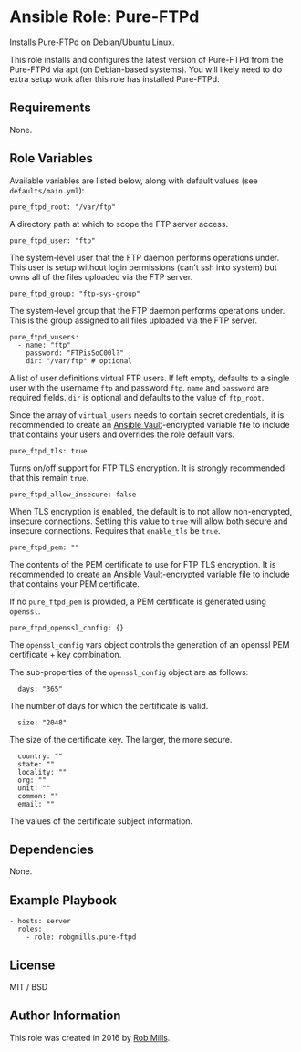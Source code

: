 # Ansible Role: Pure-FTPd

Installs Pure-FTPd on Debian/Ubuntu Linux.

This role installs and configures the latest version of Pure-FTPd from the Pure-FTPd via apt (on Debian-based systems).  You will likely need to do extra setup work after this role has installed Pure-FTPd.

## Requirements

None.

## Role Variables

Available variables are listed below, along with default values (see `defaults/main.yml`):

    pure_ftpd_root: "/var/ftp"

A directory path at which to scope the FTP server access.

    pure_ftpd_user: "ftp"

The system-level user that the FTP daemon performs operations under.  This user is setup without login permissions (can't ssh into system) but owns all of the files uploaded via the FTP server.

    pure_ftpd_group: "ftp-sys-group"

The system-level group that the FTP daemon performs operations under.  This is the group assigned to all files uploaded via the FTP server.

    pure_ftpd_vusers:
      - name: "ftp"
        password: "FTPisSoC00l?"
        dir: "/var/ftp" # optional

A list of user definitions virtual FTP users. If left empty, defaults to a single user with the username `ftp` and password `ftp`.  `name` and `password` are required fields.  `dir` is optional and defaults to the value of `ftp_root`.

Since the array of `virtual_users` needs to contain secret credentials, it is recommended to create an [Ansible Vault][vault]-encrypted variable file to include that contains your users and overrides the role default vars.

    pure_ftpd_tls: true

Turns on/off support for FTP TLS encryption.  It is strongly recommended that this remain `true`.

    pure_ftpd_allow_insecure: false

When TLS encryption is enabled, the default is to not allow non-encrypted, insecure connections.  Setting this value to `true` will allow both secure and insecure connections.  Requires that `enable_tls` be `true`.

    pure_ftpd_pem: ""

The contents of the PEM certificate to use for FTP TLS encryption.  It is recommended to create an [Ansible Vault][vault]-encrypted variable file to include that contains your PEM certificate.

If no `pure_ftpd_pem` is provided, a PEM certificate is generated using `openssl`.

    pure_ftpd_openssl_config: {}

The `openssl_config` vars object controls the generation of an openssl PEM certificate + key combination.

The sub-properties of the `openssl_config` object are as follows:

      days: "365"

The number of days for which the certificate is valid.

      size: "2048"

The size of the certificate key.  The larger, the more secure.

      country: ""
      state: ""
      locality: ""
      org: ""
      unit: ""
      common: ""
      email: ""

The values of the certificate subject information.

## Dependencies

None.

## Example Playbook

    - hosts: server
      roles:
        - role: robgmills.pure-ftpd

## License

MIT / BSD

## Author Information

This role was created in 2016 by [Rob Mills](https://robgmills.com/).

[vault]: http://docs.ansible.com/ansible/playbooks_vault.html